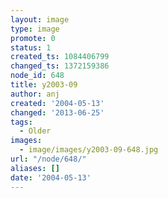 ```yaml
---
layout: image
type: image
promote: 0
status: 1
created_ts: 1084406799
changed_ts: 1372159386
node_id: 648
title: y2003-09
author: anj
created: '2004-05-13'
changed: '2013-06-25'
tags:
  - Older
images:
  - image/images/y2003-09-648.jpg
url: "/node/648/"
aliases: []
date: '2004-05-13'
---
```


